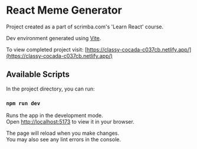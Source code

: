 # React Meme Generator

Project created as a part of scrimba.com's 'Learn React' course.

Dev environment generated using [Vite](vitejs.dev). 

To view completed project visit:
[https://classy-cocada-c037cb.netlify.app/](https://classy-cocada-c037cb.netlify.app/)

## Available Scripts

In the project directory, you can run:

### `npm run dev`

Runs the app in the development mode.\
Open [http://localhost:5173](http://localhost:5173) to view it in your browser.

The page will reload when you make changes.\
You may also see any lint errors in the console.